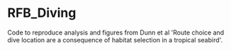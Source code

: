 # RFB_Diving

Code to reproduce analysis and figures from Dunn et al 'Route choice and dive location are a consequence of habitat selection in a tropical seabird'.

